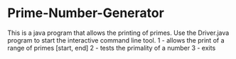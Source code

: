 # Prime-Number-Generator
This is a java program that allows the printing of primes. Use the Driver.java program to start the interactive command line tool. 
1 - allows the print of a range of primes [start, end]
2 - tests the primality of a number
3 - exits
